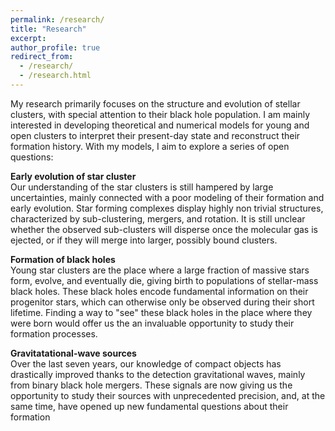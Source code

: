 ```yaml
---
permalink: /research/
title: "Research"
excerpt: 
author_profile: true
redirect_from: 
  - /research/
  - /research.html
---
```



My research primarily focuses on the structure and evolution of stellar clusters, with special attention to their black hole population. I am mainly interested in developing theoretical and numerical models for young and open clusters to interpret their present-day state and reconstruct their formation history. With my models, I aim to explore a series of open questions:


<b>Early evolution of star cluster</b>\
Our understanding of the star clusters is still hampered by large uncertainties, mainly connected with a poor modeling of their formation and early evolution. Star forming complexes display highly non trivial structures, characterized by sub-clustering, mergers, and rotation. It is still unclear whether the observed sub-clusters will disperse once the molecular gas is ejected, or if they will merge into larger, possibly bound clusters.

<b>Formation of black holes</b>\
Young star clusters are the place where a large fraction of massive stars form, evolve, and eventually die, giving birth to populations of stellar-mass black holes. These black holes encode fundamental information on their progenitor stars, which can otherwise only be observed during their short lifetime. Finding a way to "see" these black holes in the place where they were born would offer us the an invaluable opportunity to study their formation processes.

<b>Gravitatational-wave sources</b>\
Over the last seven years, our knowledge of compact objects has drastically improved thanks to the detection gravitational waves, mainly from binary black hole mergers. These signals are now giving us the opportunity to study their sources with unprecedented precision, and, at the same time, have opened up new fundamental questions about their formation 



